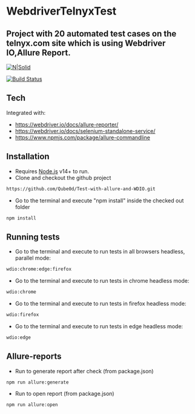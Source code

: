 # WebdriverTelnyxTest

## Project with 20 automated test cases on the telnyx.com site which is using Webdriver IO,Allure Report.

[![N|Solid](https://avatars.githubusercontent.com/u/72550141?s=48&v=4)](https://nodesource.com/products/nsolid)

[![Build Status](https://travis-ci.org/joemccann/dillinger.svg?branch=master)](https://travis-ci.org/joemccann/dillinger)

## Tech

Integrated with:

- https://webdriver.io/docs/allure-reporter/
- https://webdriver.io/docs/selenium-standalone-service/
- https://www.npmjs.com/package/allure-commandline

## Installation

- Requires [Node.js](https://nodejs.org/) v14+ to run.
- Clone and checkout the github project

```sh
https://github.com/Qube0d/Test-with-allure-and-WDIO.git
```

- Go to the terminal and execute "npm install" inside the checked out folder

```sh
npm install
```

## Running tests

- Go to the terminal and execute to run tests in all browsers headless, parallel mode:

```sh
wdio:chrome:edge:firefox
```

- Go to the terminal and execute to run tests in chrome headless mode:

```sh
wdio:chrome
```

- Go to the terminal and execute to run tests in firefox headless mode:

```sh
wdio:firefox
```

- Go to the terminal and execute to run tests in edge headless mode:

```sh
wdio:edge
```

## Allure-reports

- Run to generate report after check (from package.json)

```sh
npm run allure:generate
```

- Run to open report (from package.json)

```sh
npm run allure:open
```

